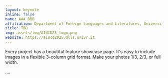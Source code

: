 ```yaml
---
layout: keynote
inline: false
name: AAA BBB
affiliation: Department of Foreign Languages and Literatures, University of Verona
title: TBD
img: assets/img/AIUCD25_logo.png
website: https://aiucd2025.dlls.univr.it
---
```


Every project has a beautiful feature showcase page.
It's easy to include images in a flexible 3-column grid format.
Make your photos 1/3, 2/3, or full width.

....